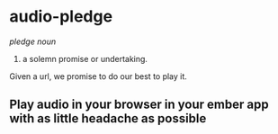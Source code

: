 # audio-pledge
​*pledge*​
​_noun_​
1. a solemn promise or undertaking.

Given a url, we promise to do our best to play it.

## Play audio in your browser in your ember app with as little headache as possible
